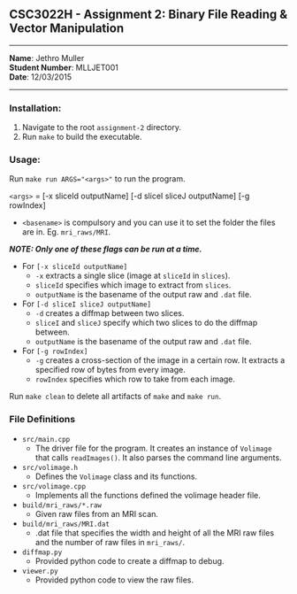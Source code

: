 CSC3022H - Assignment 2: Binary File Reading & Vector Manipulation
----
---

**Name**: Jethro Muller  
**Student Number**: MLLJET001  
**Date**: 12/03/2015  

---

### Installation:

1. Navigate to the root `assignment-2` directory.
2. Run `make` to build the executable.


### Usage:

Run `make run ARGS="<args>"` to run the program.

`<args>` = <basename> [-x sliceId outputName] [-d sliceI sliceJ outputName] [-g rowIndex]

* `<basename>` is compulsory and you can use it to set the folder the files are in. Eg. `mri_raws/MRI`.

***NOTE: Only one of these flags can be run at a time.*** 

* For `[-x sliceId outputName]`  
    * `-x` extracts a single slice (image at `sliceId` in `slices`).
    * `sliceId` specifies which image to extract from `slices`.
    * `outputName` is the basename of the output raw and `.dat` file.
* For `[-d sliceI sliceJ outputName]`
    * `-d` creates a diffmap between two slices.
    * `sliceI` and `sliceJ` specify which two slices to do the diffmap between.
    * `outputName` is the basename of the output raw and `.dat` file.
* For `[-g rowIndex]`
    * `-g` creates a cross-section of the image in a certain row. It extracts a specified row of bytes from every image.
    * `rowIndex` specifies which row to take from each image.

Run `make clean` to delete all artifacts of `make` and `make run`.


### File Definitions

* `src/main.cpp`
    * The driver file for the program. It creates an instance of `Volimage` that calls `readImages()`. It also parses
    the command line arguments.
* `src/volimage.h`
    * Defines the `Volimage` class and its functions.
* `src/volimage.cpp`
    * Implements all the functions defined the volimage header file.
* `build/mri_raws/*.raw`
    * Given raw files from an MRI scan.
* `build/mri_raws/MRI.dat`
    * .dat file that specifies the width and height of all the MRI raw files and the number of raw files in `mri_raws/`.
* `diffmap.py`
    * Provided python code to create a diffmap to debug.
* `viewer.py`
    * Provided python code to view the raw files.
